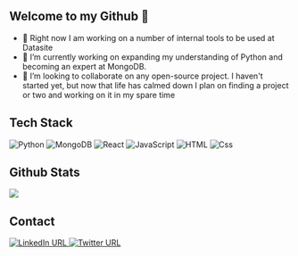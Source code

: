 
## Welcome to my Github 👋
- 🔭 Right now I am working on a number of internal tools to be used at Datasite
- 🌱 I’m currently working on expanding my understanding of Python and becoming an expert at MongoDB.  
- 💞️ I’m looking to collaborate on any open-source project. I haven't started yet, but now that life has calmed down I plan on finding a project or two and working on it in my spare time

## Tech Stack
<p>
  <img alt="Python" src="https://img.shields.io/badge/Python-3776AB?logo=python&logoColor=white&style=for-the-badge" />
  <img alt="MongoDB" src="https://img.shields.io/badge/MongoDB-47A248?logo=mongodb&logoColor=white&style=for-the-badge" />
  <img alt="React" src="https://img.shields.io/badge/React-61DAFB?logo=react&logoColor=white&style=for-the-badge" />
  <img alt="JavaScript" src="https://img.shields.io/badge/JavaScript-F7DF1E?logo=javascript&logoColor=white&style=for-the-badge" />
  <img alt="HTML" src="https://img.shields.io/badge/HTML-E34F26?logo=html5&logoColor=white&style=for-the-badge" />
  <img alt="Css" src="https://img.shields.io/badge/CSS-1572B6?logo=css3&logoColor=white&style=for-the-badge" />
</p>

## Github Stats
<img
  src="https://github-readme-stats.vercel.app/api?username=dmares01&count_private=true&title_color=47A248&icon_color=47A248&text_color=0C2233&custom_title=Drew+Mares'+Github+Stats&show_icons=true"
/>

## Contact
<a href="https://www.linkedin.com/in/drew-mares/" target="_blank">
  <img alt="LinkedIn URL" src="https://img.shields.io/badge/LinkedIn-0A66C2?logo=linkedin&logoColor=white&style=plastic" />
</a>
<a href="https://twitter.com/droomares" target="_blank">
  <img alt="Twitter URL" src="https://img.shields.io/badge/Twitter-1DA1F2?logo=twitter&logoColor=white&style=plastic">
</a>


<!---
dmares01/dmares01 is a ✨ special ✨ repository because its `README.md` (this file) appears on your GitHub profile.
You can click the Preview link to take a look at your changes.

<img
  src="https://github-readme-stats.vercel.app/api/top-langs/?username=dmares01"
/>
--->
